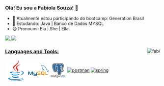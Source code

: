 ### Olá! Eu sou a Fabíola Souza! 👋

- 🔭 Atualmente estou participando do bootcamp: Generation Brasil
- 🌱 Estudando: Java | Banco de Dados MYSQL
- 😄 Pronouns: Ela | She | Ella

<div>
<a href="https://github.com/fabiolasoufer">
<img height="130cm" src="https://github-readme-stats.vercel.app/api?username=fabiolasoufer&theme=omni&show_icons=true"/>

<img height="130cm" src="https://github-readme-stats.vercel.app/api/top-langs/?username=fabiolasoufer&layout=compact&langs_count=16&theme=omni"/>
</div>
  
<div>
<img height="100cm" align="right" alt="fabi" src="https://media.giphy.com/media/01QuZw9yXBmueUN3dq/giphy.gif"/>
</div>

</div>
<h3 align="left">Languages and Tools:</h3>
<div style="display: inline_block; padding-right:100">
<a href="https://www.java.com" target="_blank" title="Java"><img align="center" src="https://raw.githubusercontent.com/devicons/devicon/master/icons/java/java-original.svg" alt="java" width="70" height="70"/></a> 
<a href="https://www.mysql.com/" target="_blank" title="MySQL"><img align="center" src="https://raw.githubusercontent.com/devicons/devicon/master/icons/mysql/mysql-original-wordmark.svg" alt="mysql" width="70" height="70"/></a>
<a href="https://www.postgresql.org" target="_blank" title="PostgreSQL"><img align="center" src="https://raw.githubusercontent.com/devicons/devicon/master/icons/postgresql/postgresql-original-wordmark.svg" alt="postgresql" width="50" height="50"/></a>
<a href="https://postman.com" target="_blank" title="PostMan"><img align="center" src="https://www.vectorlogo.zone/logos/getpostman/getpostman-icon.svg" alt="postman" width=width="50" height="50"/></a> 
<a href="https://spring.io/" target="_blank" title="SpringBoot"><img align="center" src="https://www.vectorlogo.zone/logos/springio/springio-icon.svg" alt="spring" width="50" height="50"/></a>
</div>
